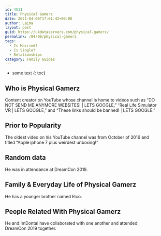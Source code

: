 ```yaml
---
id: 4511
title: Physical Gamerz
date: 2021-04-06T17:01:43+00:00
author: Laima
layout: post
guid: https://ukdataservers.com/physical-gamerz/
permalink: /04/06/physical-gamerz
tags:
  - Is Married?
  - Is Single?
  - Relationships
category: Family Guides
---
```


* some text
{: toc}


## Who is Physical Gamerz
                  
                  
                  
Content creator on YouTube whose channel is home to videos such as &#8220;DO NOT SEND ME ANYMORE WEBSITES! | LETS GOOGLE,&#8221; &#8220;Real Life Simulator VR | LETS GOOGLE,&#8221; and &#8220;These links should be banned! | LETS GOOGLE.&#8221;
                  
              
            
              
            
                
                
                
## Prior to Popularity
                  
                  
                  
The oldest video on his YouTube channel was from October of 2016 and titled &#8220;Apple iphone 7 plus weirdest unboxing!&#8221;
                  
              
            
              
            
                
                
                
## Random data
                  
                  
                  
He was in attendance at DreamCon 2019.
                  
              
            
              
            
                
                
                
## Family & Everyday Life of Physical Gamerz
                  
                  
                  
He has a younger brother named Rico.
                  
              
            
              
            
                
                
                
## People Related With Physical Gamerz
                  
                  
                  
He and ImDontai have collaborated with one another and attended DreamCon 2019 together.
                  
              
            
              
            
                
              
            
              
              
            
            
              
            
          
          
          